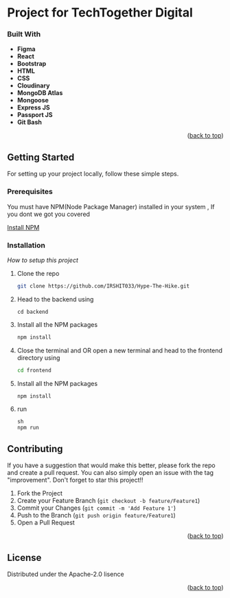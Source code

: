 # Project for TechTogether Digital

<!-- About The Project -->

### Built With

- **Figma** <br> 
- **React** <br>
- **Bootstrap** <br>
- **HTML** <br>
- **CSS** <br>
- **Cloudinary** <br>
- **MongoDB Atlas** <br>
- **Mongoose** <br>
- **Express JS** <br>
- **Passport JS** <br>
- **Git Bash** <br>


<p align="right">(<a href="#readme-top">back to top</a>)</p>


<!-- GETTING STARTED -->
## Getting Started
For setting up your project locally, follow these simple steps.


### Prerequisites

You must have NPM(Node Package Manager) installed  in your system , If you dont we got you covered  

  
  [Install NPM](https://phoenixnap.com/kb/install-node-js-npm-on-windows)
 

### Installation

_How to setup this project_

1. Clone the repo
   ```sh
   git clone https://github.com/IRSHIT033/Hype-The-Hike.git
   ```
2. Head to the backend using 
   ```
   cd backend
   ```
3. Install all the NPM packages
   ```sh
   npm install
   ```
4.  Close the terminal and OR open a new terminal and head to the frontend directory using
    ```sh
    cd frontend
    ```
5. Install all the NPM packages
   ```sh
   npm install
   ```
6.  run 
    ```
    sh
    npm run
    ```
    
    
<!-- CONTRIBUTING -->

## Contributing

If you have a suggestion that would make this better, please fork the repo and create a pull request. You can also simply open an issue with the tag "improvement".
Don't forget to star this project!! 

1. Fork the Project
2. Create your Feature Branch (`git checkout -b feature/Feature1`)
3. Commit your Changes (`git commit -m 'Add Feature 1'`)
4. Push to the Branch (`git push origin feature/Feature1`)
5. Open a Pull Request

<p align="right">(<a href="#readme-top">back to top</a>)</p>



<!-- LICENSE -->
## License

Distributed under the Apache-2.0 lisence

<p align="right">(<a href="#readme-top">back to top</a>)</p>
